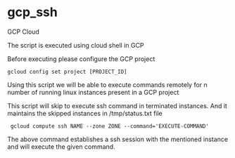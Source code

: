 # gcp_ssh

GCP Cloud 

The script is executed using cloud shell in GCP

Before executing please configure the GCP project

```
gcloud config set project [PROJECT_ID] 
```

Using this script we will be able to execute commands remotely for n number of running linux instances present in a GCP project 


This script will skip to execute ssh command in terminated instances. And it maintains the skipped instances in /tmp/status.txt file

```
 gcloud compute ssh NAME --zone ZONE --command='EXECUTE-COMMAND' 
```


The above command establishes a ssh session with the mentioned instance and will execute the given command.




